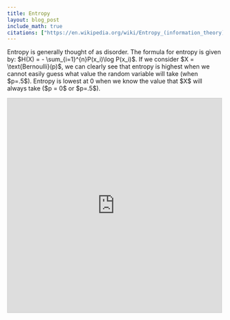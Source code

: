 ```yaml
---
title: Entropy
layout: blog_post
include_math: true
citations: ["https://en.wikipedia.org/wiki/Entropy_(information_theory)", "https://en.wikipedia.org/wiki/Bernoulli_distribution"]
---
```

<p>Entropy is generally thought of as disorder. The formula for entropy is given by: $H(X) = - \sum_{i=1}^{n}P(x_i)\log P(x_i)$. 
  If we consider $X = \text{Bernoulli}(p)$, we can clearly see that entropy is highest when we cannot easily guess what value the random variable will take (when $p=.5$).
  Entropy is lowest at 0 when we know the value that $X$ will always take ($p = 0$ or $p=.5$).
</p>
<iframe src="https://www.desmos.com/calculator/0f9brhjk3v?embed" width="500px" height="500px" style="border: 1px solid #ccc" frameborder=0></iframe>
